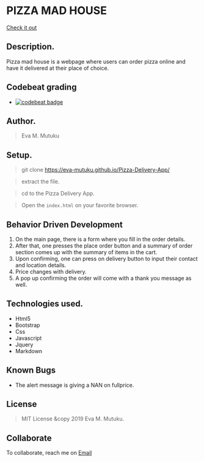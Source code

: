
# PIZZA MAD HOUSE
[Check it out](https://github.com/Eva-Mutuku/Pizza-Delivery-App.)
​
## Description.
Pizza mad house is a webpage where users can order pizza online and have it delivered at their place of choice.

## Codebeat grading
* [![codebeat badge](https://codebeat.co/badges/6af13f00-bb64-4722-9612-dff4c65878e3)](https://codebeat.co/projects/github-com-eva-mutuku-delani-studio-gh-pages)
​
## Author.
 > Eva M. Mutuku
​
 ## Setup.
 > git clone https://eva-mutuku.github.io/Pizza-Delivery-App/
 
 > extract the file.
 
 > cd to the Pizza Delivery App.
 
 > Open the ``index.html`` on your favorite browser.

 ## Behavior Driven Development
 1. On the main page, there is a form where you fill in the order details.
 2. After that, one presses the place order button and a summary of order section comes up with the summary of items in the cart. 
 3. Upon confirming, one can press on delivery button to input their contact and location details.
 4. Price changes with delivery.
 5. A pop up confirming the order will come with a thank you message as well.
​
## Technologies used.
  * Html5
  * Bootstrap
  * Css
  * Javascript
  * Jquery
  * Markdown
​
## Known Bugs
* The alert message is giving a NAN on fullprice.
​
## License
> MIT License &copy 2019 Eva M. Mutuku. 
​
## Collaborate
To collaborate, reach me on [Email](mutileeva@gmail.com)